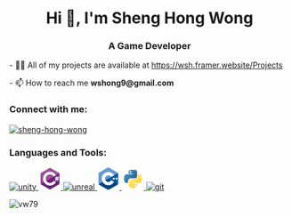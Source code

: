 <h1 align="center">Hi 👋, I'm Sheng Hong Wong</h1>
<h3 align="center">A Game Developer</h3>

<p>- 👨‍💻 All of my projects are available at <a href="https://wsh.framer.website/Projects">https://wsh.framer.website/Projects</a></p>

<p>- 📫 How to reach me <strong>wshong9@gmail.com</strong></p>

<h3 align="left">Connect with me:</h3>
<p align="left">
  <a href="https://linkedin.com/in/sheng-hong-wong" target="blank">
    <img align="center" src="https://raw.githubusercontent.com/rahuldkjain/github-profile-readme-generator/master/src/images/icons/Social/linked-in-alt.svg" alt="sheng-hong-wong" height="30" width="40" />
  </a>
</p>

<h3 align="left">Languages and Tools:</h3>
<p align="left"> 
  <a href="https://unity.com/" target="_blank" rel="noreferrer"> 
    <img src="https://cdn-icons-png.freepik.com/512/5969/5969346.png" alt="unity" width="40" height="40"/> 
  </a> 
  <a href="https://www.w3schools.com/cs/" target="_blank" rel="noreferrer"> 
    <img src="https://raw.githubusercontent.com/devicons/devicon/master/icons/csharp/csharp-original.svg" alt="csharp" width="40" height="40"/> 
  </a> 
  <a href="https://unrealengine.com/" target="_blank" rel="noreferrer"> 
    <img src="https://i.pinimg.com/originals/4e/51/e6/4e51e673a4cab52660512041d00e9186.png" alt="unreal" width="50" height="40"/> 
  </a> 
  <a href="https://www.w3schools.com/cpp/" target="_blank" rel="noreferrer">
    <img src="https://raw.githubusercontent.com/devicons/devicon/master/icons/cplusplus/cplusplus-original.svg" alt="cplusplus" width="40" height="40"/> 
  </a>   
  <a href="https://www.python.org" target="_blank" rel="noreferrer"> 
    <img src="https://raw.githubusercontent.com/devicons/devicon/master/icons/python/python-original.svg" alt="python" width="40" height="40"/> 
  </a> 
  <a href="https://git-scm.com/" target="_blank" rel="noreferrer"> 
    <img src="https://www.vectorlogo.zone/logos/git-scm/git-scm-icon.svg" alt="git" width="40" height="40"/> 
  </a>   
</p>

<p>
  <img align="left" src="https://github-readme-stats.vercel.app/api/top-langs?username=vw79&show_icons=true&locale=en&layout=compact" alt="vw79" />
</p>
